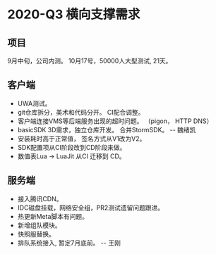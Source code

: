 # 2020-Q3 横向支撑需求

## 项目

9月中旬，公司内测。
10月17号，50000人大型测试, 21天。

## 客户端

* UWA测试。
* git仓库拆分，美术和代码分开。 CI配合调整。
* 客户端连接VMS等后端服务出现的超时问题。 （pigon， HTTP DNS）
* basicSDK 3D需求，独立仓库开发。 合并StormSDK。 -- 魏绪凯
* 安装耗时高于正常值， 签名方式从V1改为V2。
* SDK配置项从CI阶段改到CD阶段来做。
* 数值表Lua -> LuaJit 从CI 迁移到 CD。

## 服务端

* 接入腾讯CDN。
* IDC磁盘挂载，网络安全组，PR2测试遗留问题跟进。
* 热更新Meta脚本有问题。
* 新增组队模块。
* 快照服替换。
* 排队系统接入, 暂定7月底前。 -- 王刚
